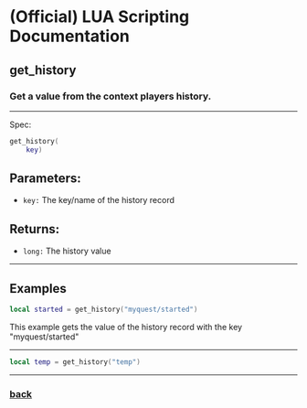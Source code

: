 
# (Official) LUA Scripting Documentation

## get_history

### Get a value from the context players history.
___
Spec:
```lua
get_history(
	key)
```
## Parameters:
- `key:` The key/name of the history record

## Returns:
- `long:` The history value

___
## Examples
```lua
local started = get_history("myquest/started")
```
This example gets the value of the history record with the key "myquest/started"
___
```lua
local temp = get_history("temp")
```
___
### [back](../history)
